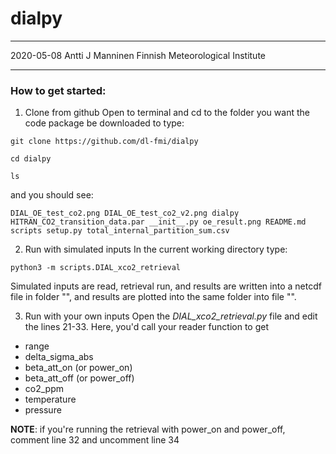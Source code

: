 # dialpy

----
2020-05-08
Antti J Manninen
Finnish Meteorological Institute

----
### How to get started:
1) Clone from github
Open to terminal and cd to the folder you want the code package be downloaded to
type:

  `git clone https://github.com/dl-fmi/dialpy`

  `cd dialpy`

  `ls`

and you should see:

  `DIAL_OE_test_co2.png
  DIAL_OE_test_co2_v2.png
  dialpy
  HITRAN_CO2_transition_data.par
  __init__.py
  oe_result.png
  README.md
  scripts
  setup.py
  total_internal_partition_sum.csv`

2) Run with simulated inputs
In the current working directory type:

  `python3 -m scripts.DIAL_xco2_retrieval`

Simulated inputs are read, retrieval run, and results are written into a netcdf file in folder "", and results are
plotted into the same folder into file "".

3) Run with your own inputs
Open the *DIAL_xco2_retrieval.py* file and edit the lines 21-33.
Here, you'd call your reader function to get
 - range
 - delta_sigma_abs
 - beta_att_on (or power_on)
 - beta_att_off (or power_off)
 - co2_ppm
 - temperature
 - pressure

**NOTE**: if you're running the retrieval with power_on and power_off, comment line 32 and uncomment line 34

